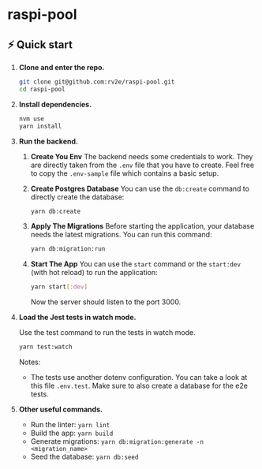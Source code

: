 # raspi-pool

## ⚡️ Quick start

1. **Clone and enter the repo.**

   ```sh
   git clone git@github.com:rv2e/raspi-pool.git
   cd raspi-pool
   ```

1. **Install dependencies.**

   ```sh
   nvm use
   yarn install
   ```

1. **Run the backend.**

   1. **Create You Env**
      The backend needs some credentials to work. They are directly taken from the `.env` file that you have to create. Feel free to copy the `.env-sample` file which contains a basic setup.
   1. **Create Postgres Database**
      You can use the `db:create` command to directly create the database:

      ```sh
      yarn db:create
      ```

   1. **Apply The Migrations**
      Before starting the application, your database needs the latest migrations. You can run this command:

      ```sh
      yarn db:migration:run
      ```

   1. **Start The App**
      You can use the `start` command or the `start:dev` (with hot reload) to run the application:

      ```sh
      yarn start[:dev]
      ```

      Now the server should listen to the port 3000.

1. **Load the Jest tests in watch mode.**

   Use the test command to run the tests in watch mode.

   ```sh
   yarn test:watch
   ```

   Notes:

   - The tests use another dotenv configuration. You can take a look at this file `.env.test`. Make sure to also create a database for the e2e tests.

1. **Other useful commands.**

   - Run the linter: `yarn lint`
   - Build the app: `yarn build`
   - Generate migrations: `yarn db:migration:generate -n <migration_name>`
   - Seed the database: `yarn db:seed`
